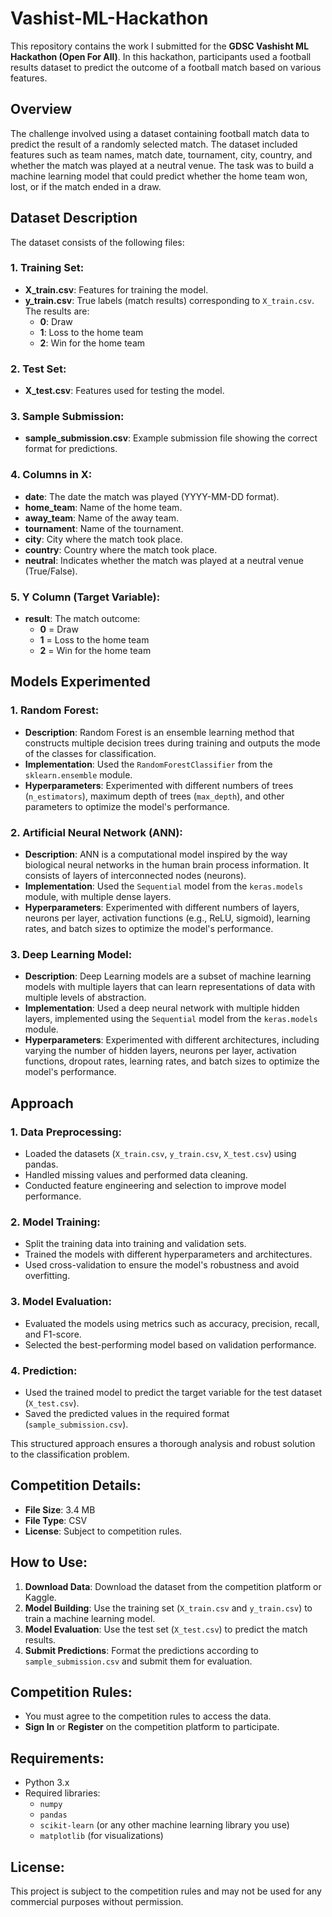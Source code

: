 # Vashist-ML-Hackathon

This repository contains the work I submitted for the **GDSC Vashisht ML Hackathon (Open For All)**. In this hackathon, participants used a football results dataset to predict the outcome of a football match based on various features.

## Overview

The challenge involved using a dataset containing football match data to predict the result of a randomly selected match. The dataset included features such as team names, match date, tournament, city, country, and whether the match was played at a neutral venue. The task was to build a machine learning model that could predict whether the home team won, lost, or if the match ended in a draw.

## Dataset Description

The dataset consists of the following files:

### 1. **Training Set:**
- **X_train.csv**: Features for training the model.
- **y_train.csv**: True labels (match results) corresponding to `X_train.csv`. The results are:
  - **0**: Draw
  - **1**: Loss to the home team
  - **2**: Win for the home team

### 2. **Test Set:**
- **X_test.csv**: Features used for testing the model.

### 3. **Sample Submission:**
- **sample_submission.csv**: Example submission file showing the correct format for predictions.

### 4. **Columns in X:**
- **date**: The date the match was played (YYYY-MM-DD format).
- **home_team**: Name of the home team.
- **away_team**: Name of the away team.
- **tournament**: Name of the tournament.
- **city**: City where the match took place.
- **country**: Country where the match took place.
- **neutral**: Indicates whether the match was played at a neutral venue (True/False).

### 5. **Y Column (Target Variable):**
- **result**: The match outcome:
  - **0** = Draw
  - **1** = Loss to the home team
  - **2** = Win for the home team

## Models Experimented

### 1. **Random Forest:**
- **Description**: Random Forest is an ensemble learning method that constructs multiple decision trees during training and outputs the mode of the classes for classification.
- **Implementation**: Used the `RandomForestClassifier` from the `sklearn.ensemble` module.
- **Hyperparameters**: Experimented with different numbers of trees (`n_estimators`), maximum depth of trees (`max_depth`), and other parameters to optimize the model's performance.

### 2. **Artificial Neural Network (ANN):**
- **Description**: ANN is a computational model inspired by the way biological neural networks in the human brain process information. It consists of layers of interconnected nodes (neurons).
- **Implementation**: Used the `Sequential` model from the `keras.models` module, with multiple dense layers.
- **Hyperparameters**: Experimented with different numbers of layers, neurons per layer, activation functions (e.g., ReLU, sigmoid), learning rates, and batch sizes to optimize the model's performance.

### 3. **Deep Learning Model:**
- **Description**: Deep Learning models are a subset of machine learning models with multiple layers that can learn representations of data with multiple levels of abstraction.
- **Implementation**: Used a deep neural network with multiple hidden layers, implemented using the `Sequential` model from the `keras.models` module.
- **Hyperparameters**: Experimented with different architectures, including varying the number of hidden layers, neurons per layer, activation functions, dropout rates, learning rates, and batch sizes to optimize the model's performance.

## Approach

### 1. **Data Preprocessing:**
- Loaded the datasets (`X_train.csv`, `y_train.csv`, `X_test.csv`) using pandas.
- Handled missing values and performed data cleaning.
- Conducted feature engineering and selection to improve model performance.

### 2. **Model Training:**
- Split the training data into training and validation sets.
- Trained the models with different hyperparameters and architectures.
- Used cross-validation to ensure the model's robustness and avoid overfitting.

### 3. **Model Evaluation:**
- Evaluated the models using metrics such as accuracy, precision, recall, and F1-score.
- Selected the best-performing model based on validation performance.

### 4. **Prediction:**
- Used the trained model to predict the target variable for the test dataset (`X_test.csv`).
- Saved the predicted values in the required format (`sample_submission.csv`).

This structured approach ensures a thorough analysis and robust solution to the classification problem.

## Competition Details:
- **File Size**: 3.4 MB
- **File Type**: CSV
- **License**: Subject to competition rules.

## How to Use:

1. **Download Data**: Download the dataset from the competition platform or Kaggle.
2. **Model Building**: Use the training set (`X_train.csv` and `y_train.csv`) to train a machine learning model.
3. **Model Evaluation**: Use the test set (`X_test.csv`) to predict the match results.
4. **Submit Predictions**: Format the predictions according to `sample_submission.csv` and submit them for evaluation.

## Competition Rules:
- You must agree to the competition rules to access the data.
- **Sign In** or **Register** on the competition platform to participate.

## Requirements:
- Python 3.x
- Required libraries:
  - `numpy`
  - `pandas`
  - `scikit-learn` (or any other machine learning library you use)
  - `matplotlib` (for visualizations)

## License:
This project is subject to the competition rules and may not be used for any commercial purposes without permission.

